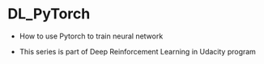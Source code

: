 # DL_PyTorch
- How to use Pytorch to train neural network

- This series is part of Deep Reinforcement Learning in Udacity program
